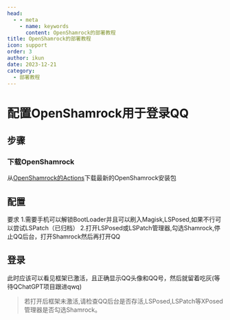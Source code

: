 ```yaml
---
head:
  - - meta
    - name: keywords
      content: OpenShamrock的部署教程
title: OpenShamrock的部署教程
icon: support
order: 3
author: ikun
date: 2023-12-21
category:
  - 部署教程
---
```


# 配置OpenShamrock用于登录QQ

## 步骤

### 下载OpenShamrock

从[OpenShamrock的Actions](https://github.com/whitechi73/OpenShamrock/actions)下载最新的OpenShamrock安装包

## 配置

要求 
1.需要手机可以解锁BootLoader并且可以刷入Magisk,LSPosed,如果不行可以尝试LSPatch（已归档）
2.打开LSPosed或LSPatch管理器,勾选Shamrock,停止QQ后台，打开Shamrock然后再打开QQ

## 登录

此时应该可以看见框架已激活，且正确显示QQ头像和QQ号，然后就留着吃灰(等待QChatGPT项目跟进qwq)

> 若打开后框架未激活,请检查QQ后台是否存活,LSPosed,LSPatch等XPosed管理器是否勾选Shamrock。